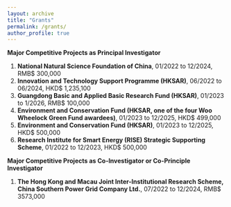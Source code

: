 ```yaml
---
layout: archive
title: "Grants"
permalink: /grants/
author_profile: true
---
```


**Major Competitive Projects as Principal Investigator**

1.	**National Natural Science Foundation of China**, 01/2022 to 12/2024, RMB$ 300,000
2.	**Innovation and Technology Support Programme (HKSAR)**, 06/2022 to 06/2024, HKD$ 1,235,100
3.	**Guangdong Basic and Applied Basic Research Fund (HKSAR)**, 01/2023 to 1/2026, RMB$ 100,000
4.	**Environment and Conservation Fund (HKSAR, one of the four Woo Wheelock Green Fund awardees)**, 01/2023 to 12/2025, HKD$ 499,000
5.	**Environment and Conservation Fund (HKSAR)**, 01/2023 to 12/2025, HKD$ 500,000
6.	**Research Institute for Smart Energy (RISE) Strategic Supporting Scheme**, 01/2022 to 12/2023, HKD$ 500,000

**Major Competitive Projects as Co-Investigator or Co-Principle Investigator**
1. **The Hong Kong and Macau Joint Inter-Institutional Research Scheme, China Southern Power Grid Company Ltd.**, 07/2022 to 12/2024, RMB$ 3573,000
